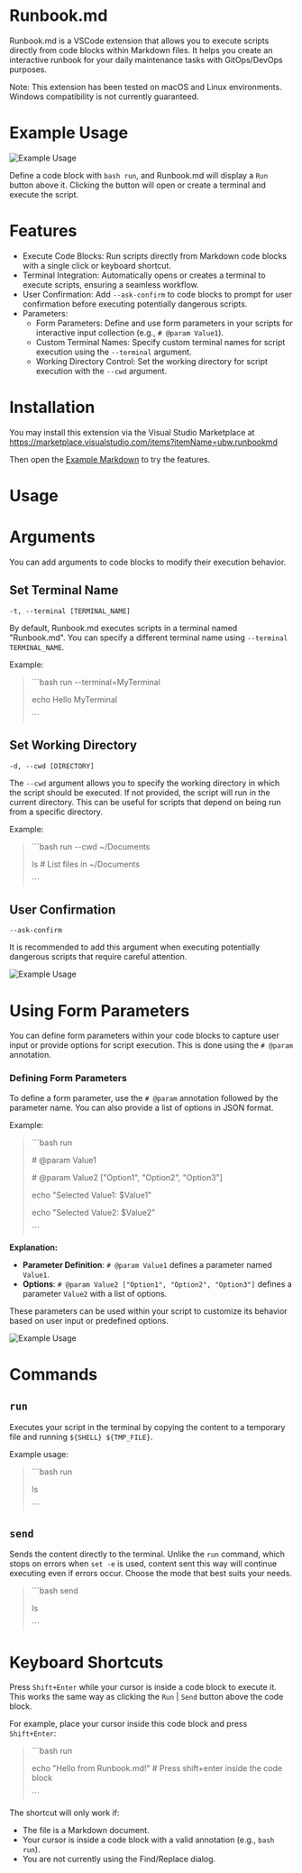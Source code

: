 # Runbook.md

Runbook.md is a VSCode extension that allows you to execute scripts directly from code blocks within Markdown files. It helps you create an interactive runbook for your daily maintenance tasks with GitOps/DevOps purposes.

Note: This extension has been tested on macOS and Linux environments. Windows compatibility is not currently guaranteed.

# Example Usage

![Example Usage](./docs/img/example-usage-01.jpg)

Define a code block with `bash run`, and Runbook.md will display a `Run` button above it. Clicking the button will open or create a terminal and execute the script.

# Features

- Execute Code Blocks: Run scripts directly from Markdown code blocks with a single click or keyboard shortcut.
- Terminal Integration: Automatically opens or creates a terminal to execute scripts, ensuring a seamless workflow.
- User Confirmation: Add `--ask-confirm` to code blocks to prompt for user confirmation before executing potentially dangerous scripts.
- Parameters:
  - Form Parameters: Define and use form parameters in your scripts for interactive input collection (e.g., `# @param Value1`).
  - Custom Terminal Names: Specify custom terminal names for script execution using the `--terminal` argument.
  - Working Directory Control: Set the working directory for script execution with the `--cwd` argument.

# Installation 

You may install this extension via the Visual Studio Marketplace at
https://marketplace.visualstudio.com/items?itemName=ubw.runbookmd

Then open the [Example Markdown](./examples/walkthrough/README.md) to try the features.

# Usage

# Arguments

You can add arguments to code blocks to modify their execution behavior.

## Set Terminal Name

`-t, --terminal [TERMINAL_NAME]`

By default, Runbook.md executes scripts in a terminal named "Runbook.md". You can specify a different terminal name using `--terminal TERMINAL_NAME`.

Example:

> \```bash run --terminal=MyTerminal
> 
> echo Hello MyTerminal
> 
> \```

## Set Working Directory

`-d, --cwd [DIRECTORY]`

The `--cwd` argument allows you to specify the working directory in which the script should be executed. If not provided, the script will run in the current directory. This can be useful for scripts that depend on being run from a specific directory.

Example:

> \```bash run --cwd ~/Documents
> 
> ls # List files in ~/Documents
> 
> \```

## User Confirmation

`--ask-confirm`

It is recommended to add this argument when executing potentially dangerous scripts that require careful attention.

![Example Usage](./docs/img/example-usage-02.jpg)

# Using Form Parameters

You can define form parameters within your code blocks to capture user input or provide options for script execution. This is done using the `# @param` annotation.

### Defining Form Parameters

To define a form parameter, use the `# @param` annotation followed by the parameter name. You can also provide a list of options in JSON format.

Example:

> \```bash run
> 
> \# @param Value1
> 
> \# @param Value2 ["Option1", "Option2", "Option3"]
> 
> echo "Selected Value1: $Value1"
> 
> echo "Selected Value2: $Value2"
> 
> \```

**Explanation:**

- **Parameter Definition**: `# @param Value1` defines a parameter named `Value1`.
- **Options**: `# @param Value2 ["Option1", "Option2", "Option3"]` defines a parameter `Value2` with a list of options.

These parameters can be used within your script to customize its behavior based on user input or predefined options.

![Example Usage](./docs/img/example-usage-03.jpg)

# Commands

## `run`

Executes your script in the terminal by copying the content to a temporary file and running `${SHELL} ${TMP_FILE}`.

Example usage:

> \```bash run
>
> ls
> 
> \```

## `send`

Sends the content directly to the terminal. Unlike the `run` command, which stops on errors when `set -e` is used, content sent this way will continue executing even if errors occur. Choose the mode that best suits your needs.

> \```bash send
>
> ls
> 
> \```

# Keyboard Shortcuts

Press `Shift+Enter` while your cursor is inside a code block to execute it. This works the same way as clicking the `Run` | `Send` button above the code block.

For example, place your cursor inside this code block and press `Shift+Enter`:

> \```bash run
>
> echo "Hello from Runbook.md!" # Press shift+enter inside the code block
>
> \```

The shortcut will only work if:
- The file is a Markdown document.
- Your cursor is inside a code block with a valid annotation (e.g., `bash run`).
- You are not currently using the Find/Replace dialog.

